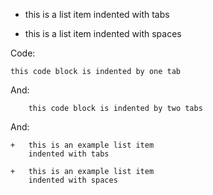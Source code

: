 
+	this is a list item
	indented with tabs

+   this is a list item
    indented with spaces

Code:

	this code block is indented by one tab

And:

		this code block is indented by two tabs

And:

	+	this is an example list item
		indented with tabs
	
	+   this is an example list item
	    indented with spaces
